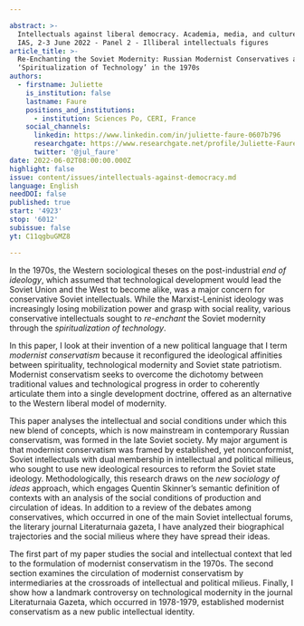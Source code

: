 ```yaml
---

abstract: >-
  Intellectuals against liberal democracy. Academia, media, and culture, Paris
  IAS, 2-3 June 2022 - Panel 2 - Illiberal intellectuals figures
article_title: >-
  Re-Enchanting the Soviet Modernity: Russian Modernist Conservatives and the
  ‘Spiritualization of Technology’ in the 1970s
authors:
  - firstname: Juliette
    is_institution: false
    lastname: Faure
    positions_and_institutions:
      - institution: Sciences Po, CERI, France
    social_channels:
      linkedin: https://www.linkedin.com/in/juliette-faure-0607b796
      researchgate: https://www.researchgate.net/profile/Juliette-Faure
      twitter: '@jul_faure'
date: 2022-06-02T08:00:00.000Z
highlight: false
issue: content/issues/intellectuals-against-democracy.md
language: English
needDOI: false
published: true
start: '4923'
stop: '6012'
subissue: false
yt: C11qgbuGMZ8

---
```



In the 1970s, the Western sociological theses on the post-industrial _end of ideology_, which assumed that technological development would lead the Soviet Union and the West to become alike, was a major concern for conservative Soviet intellectuals. While the Marxist-Leninist ideology was increasingly losing mobilization power and grasp with social reality, various conservative intellectuals sought to _re-enchant_ the Soviet modernity through the _spiritualization of technology_.

In this paper, I look at their invention of a new political language that I term _modernist conservatism_ because it reconfigured the ideological affinities between spirituality, technological modernity and Soviet state patriotism. Modernist conservatism seeks to overcome the dichotomy between traditional values and technological progress in order to coherently articulate them into a single development doctrine, offered as an alternative to the Western liberal model of modernity. 

This paper analyses the intellectual and social conditions under which this new blend of concepts, which is now mainstream in contemporary Russian conservatism, was formed in the late Soviet society. My major argument is that modernist conservatism was framed by established, yet nonconformist, Soviet intellectuals with dual membership in intellectual and political milieus, who sought to use new ideological resources to reform the Soviet state ideology. Methodologically, this research draws on the _new sociology of ideas_ approach, which engages Quentin Skinner’s semantic definition of contexts with an analysis of the social conditions of production and circulation of ideas. In addition to a review of the debates among conservatives, which occurred in one of the main Soviet intellectual forums, the literary journal Literaturnaia gazeta, I have analyzed their biographical trajectories and the social milieus where they have spread their ideas. 

The first part of my paper studies the social and intellectual context that led to the formulation of modernist conservatism in the 1970s. The second section examines the circulation of modernist conservatism by intermediaries at the crossroads of intellectual and political milieus. Finally, I show how a landmark controversy on technological modernity in the journal Literaturnaia Gazeta, which occurred in 1978-1979, established modernist conservatism as a new public intellectual identity.

<Youtube yt="C11qgbuGMZ8" caption="Re-enchanting the Soviet modernity: Russian modernist conservatives and the ‘spiritualization of technology’ in the 1970s" start="4923" stop="6012"></Youtube>